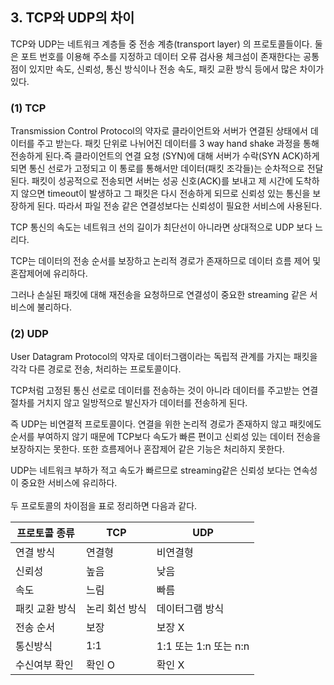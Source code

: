 ## 3. TCP와 UDP의 차이

TCP와 UDP는 네트워크 계층들 중 전송 계층(transport layer) 의 프로토콜들이다. 둘은 포트 번호를 이용해 주소를 지정하고 데이터 오류 검사용 체크섬이 존재한다는 공통점이 있지만 속도, 신뢰성, 통신 방식이나 전송 속도, 패킷 교환 방식 등에서 많은 차이가 있다.
### (1) TCP
Transmission Control Protocol의 약자로 클라이언트와 서버가 연결된 상태에서 데이터를 주고 받는다. 패킷 단위로 나뉘어진 데이터를 3 way hand shake 과정을 통해 전송하게 된다.즉 클라이언트의 연결 요청 (SYN)에 대해 서버가 수락(SYN ACK)하게 되면 통신 선로가 고정되고 이 통로를 통해서만 데이터(패킷 조각들)는 순차적으로 전달된다. 패킷이 성공적으로 전송되면 서버는 성공 신호(ACK)를 보내고 제 시간에 도착하지 않으면 timeout이 발생하고 그 패킷은 다시 전송하게 되므로 신뢰성 있는 통신을 보장하게 된다. 따라서 파일 전송 같은 연결성보다는 신뢰성이 필요한 서비스에 사용된다.

TCP 통신의 속도는 네트워크 선의 길이가 최단선이 아니라면 상대적으로 UDP 보다 느리다.

TCP는 데이터의 전송 순서를 보장하고 논리적 경로가 존재하므로 데이터 흐름 제어 및 혼잡제어에 유리하다. 

그러나 손실된 패킷에 대해 재전송을 요청하므로 연결성이 중요한 streaming 같은 서비스에 불리하다.

### (2) UDP
User Datagram Protocol의 약자로 데이터그램이라는 독립적 관계를 가지는 패킷을 각각 다른 경로로 전송, 처리하는 프로토콜이다. 

TCP처럼 고정된 통신 선로로 데이터를 전송하는 것이 아니라 데이터를 주고받는 연결 절차를 거치지 않고 일방적으로 발신자가 데이터를 전송하게 된다. 

즉 UDP는 비연결적 프로토콜이다. 연결을 위한 논리적 경로가 존재하지 않고 패킷에도 순서를 부여하지 않기 때문에 TCP보다 속도가 빠른 편이고 신뢰성 있는 데이터 전송을 보장하지는 못한다. 또한 흐름제어나 혼잡제어 같은 기능은 처리하지 못한다.  

UDP는 네트워크 부하가 적고 속도가 빠르므로 streaming같은 신뢰성 보다는 연속성이 중요한 서비스에 유리하다.
<br>
<br>
두 프로토콜의 차이점을 표로 정리하면 다음과 같다. 


|프로토콜 종류|TCP|UDP|
|---|---|---|
|연결 방식|연결형|비연결형|
|신뢰성| 높음|낮음|
|속도|느림|빠름|
|패킷 교환 방식|논리 회선 방식|데이터그램 방식|
|전송 순서| 보장| 보장 X|
|통신방식 |1:1| 1:1 또는 1:n 또는 n:n|
|수신여부 확인| 확인 O|확인 X|